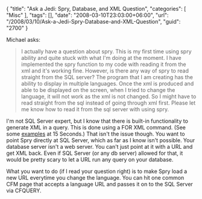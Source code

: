 {
	"title": "Ask a Jedi: Spry, Database, and XML Question",
	"categories": [
		"Misc"
	],
	"tags": [],
	"date": "2008-03-10T23:03:00+06:00",
	"url": "/2008/03/10/Ask-a-Jedi-Spry-Database-and-XML-Question",
	"guid": "2700"
}

Michael asks:

<blockquote>
<p>
I actually have a question about spry. This is my first time
using spry ability and quite stuck with what I'm doing at the moment. I have implemented the spry function to my code with reading it from the xml and it's working fine. However, is there any way of spry to read straight from the SQL server? The program that I am creating has the ability to display in multiple languages. Once the xml is produced and able to be displayed on the screen, when I tried to change the language, it will not work as the xml is not changed. So I might have to read straight from the sql instead of going through xml first.
Please let me know how to read it from the sql server with using spry.
</p>
</blockquote>

I'm not SQL Server expert, but I know that there is built-in functionality to generate XML in a query. This is done using a FOR XML command. (See some <a href="http://www.15seconds.com/issue/001102.htm">examples</a> at 15 Seconds</a>.) That isn't the issue though. You want to point Spry directly at SQL Server, which as far as I know isn't possible. Your database server isn't a web server. You can't just point at it with a URL and get XML back. Even if SQL Server (or any db server) allowed for that, it would be pretty scary to let a URL run any query on your database. 

What you want to do (if I read your question right) is to make Spry load a new URL everytime you change the language. You can hit one common CFM page that accepts a language URL and passes it on to the SQL Server via CFQUERY.